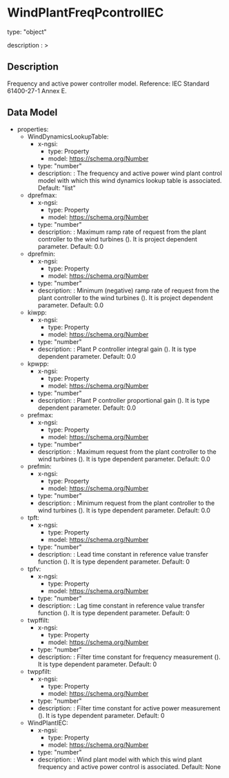 # WindPlantFreqPcontrolIEC
type: "object"
description : >
## Description
Frequency and active power controller model.  Reference: IEC Standard 61400-27-1 Annex E.

## Data Model
  - properties:
    - WindDynamicsLookupTable:
      - x-ngsi:
        - type: Property
        - model: https://schema.org/Number
      - type: "number"
      - description: : The frequency and active power wind plant control model with which this wind dynamics lookup table is associated. Default: "list"
    - dprefmax:
      - x-ngsi:
        - type: Property
        - model: https://schema.org/Number
      - type: "number"
      - description: : Maximum ramp rate of  request from the plant controller to the wind turbines (). It is project dependent parameter. Default: 0.0
    - dprefmin:
      - x-ngsi:
        - type: Property
        - model: https://schema.org/Number
      - type: "number"
      - description: : Minimum (negative) ramp rate of  request from the plant controller to the wind turbines (). It is project dependent parameter. Default: 0.0
    - kiwpp:
      - x-ngsi:
        - type: Property
        - model: https://schema.org/Number
      - type: "number"
      - description: : Plant P controller integral gain (). It is type dependent parameter. Default: 0.0
    - kpwpp:
      - x-ngsi:
        - type: Property
        - model: https://schema.org/Number
      - type: "number"
      - description: : Plant P controller proportional gain (). It is type dependent parameter. Default: 0.0
    - prefmax:
      - x-ngsi:
        - type: Property
        - model: https://schema.org/Number
      - type: "number"
      - description: : Maximum  request from the plant controller to the wind turbines (). It is type dependent parameter. Default: 0.0
    - prefmin:
      - x-ngsi:
        - type: Property
        - model: https://schema.org/Number
      - type: "number"
      - description: : Minimum  request from the plant controller to the wind turbines (). It is type dependent parameter. Default: 0.0
    - tpft:
      - x-ngsi:
        - type: Property
        - model: https://schema.org/Number
      - type: "number"
      - description: : Lead time constant in reference value transfer function (). It is type dependent parameter. Default: 0
    - tpfv:
      - x-ngsi:
        - type: Property
        - model: https://schema.org/Number
      - type: "number"
      - description: : Lag time constant in reference value transfer function (). It is type dependent parameter. Default: 0
    - twpffilt:
      - x-ngsi:
        - type: Property
        - model: https://schema.org/Number
      - type: "number"
      - description: : Filter time constant for frequency measurement (). It is type dependent parameter. Default: 0
    - twppfilt:
      - x-ngsi:
        - type: Property
        - model: https://schema.org/Number
      - type: "number"
      - description: : Filter time constant for active power measurement (). It is type dependent parameter. Default: 0
    - WindPlantIEC:
      - x-ngsi:
        - type: Property
        - model: https://schema.org/Number
      - type: "number"
      - description: : Wind plant model with which this wind plant frequency and active power control is associated. Default: None
